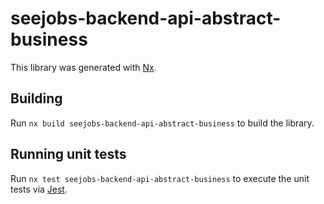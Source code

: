 # seejobs-backend-api-abstract-business

This library was generated with [Nx](https://nx.dev).

## Building

Run `nx build seejobs-backend-api-abstract-business` to build the library.

## Running unit tests

Run `nx test seejobs-backend-api-abstract-business` to execute the unit tests via [Jest](https://jestjs.io).
